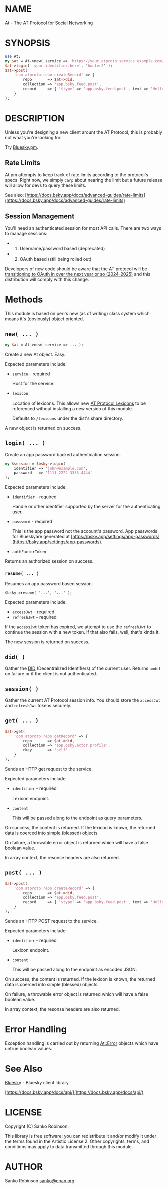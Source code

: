 # NAME

At - The AT Protocol for Social Networking

# SYNOPSIS

```perl
use At;
my $at = At->new( service => 'https://your.atproto.service.example.com/' ); }
$at->login( 'your.identifier.here', 'hunter2' );
$at->post(
    'com.atproto.repo.createRecord' => {
        repo       => $at->did,
        collection => 'app.bsky.feed.post',
        record     => { '$type' => 'app.bsky.feed.post', text => 'Hello world! I posted this via the API.', createdAt => $at->now }
    }
);
```

# DESCRIPTION

Unless you're designing a new client arount the AT Protocol, this is probably not what you're looking for.

Try [Bluesky.pm](https://metacpan.org/pod/Bluesky).

## Rate Limits

At.pm attempts to keep track of rate limits according to the protocol's specs. Right now, we simply `carp` about
nearing the limit but a future release will allow for devs to query these limits.

See also: [https://docs.bsky.app/docs/advanced-guides/rate-limits](https://docs.bsky.app/docs/advanced-guides/rate-limits)

## Session Management

You'll need an authenticated session for most API calls. There are two ways to manage sessions:

- 1. Username/password based (deprecated)
- 2. OAuth based (still being rolled out)

Developers of new code should be aware that the AT protocol will be [transitioning to OAuth in over the next year or
so (2024-2025)](https://github.com/bluesky-social/atproto/discussions/2656) and this distribution will comply with this
change.

# Methods

This module is based on perl's new (as of writing) class system which means it's (obviously) object oriented.

## `new( ... )`

```perl
my $at = At->new( service => ... );
```

Create a new At object. Easy.

Expected parameters include:

- `service` - required

    Host for the service.

- `lexicon`

    Location of lexicons. This allows new [AT Protocol Lexicons](https://atproto.com/specs/lexicon) to be referenced
    without installing a new version of this module.

    Defaults to `/lexicons` under the dist's share directory.

A new object is returned on success.

## `login( ... )`

Create an app password backed authentication session.

```perl
my $session = $bsky->login(
    identifier => 'john@example.com',
    password   => '1111-2222-3333-4444'
);
```

Expected parameters include:

- `identifier` - required

    Handle or other identifier supported by the server for the authenticating user.

- `password` - required

    This is the app password not the account's password. App passwords for Blueskyare generated at
    [https://bsky.app/settings/app-passwords](https://bsky.app/settings/app-passwords).

- `authFactorToken`

Returns an authorized session on success.

### `resume( ... )`

Resumes an app password based session.

```
$bsky->resume( '...', '...' );
```

Expected parameters include:

- `accessJwt` - required
- `refreshJwt` - required

If the `accessJwt` token has expired, we attempt to use the `refreshJwt` to continue the session with a new token. If
that also fails, well, that's kinda it.

The new session is returned on success.

## `did( )`

Gather the [DID](https://atproto.com/specs/did) (Decentralized Identifiers) of the current user. Returns `undef` on
failure or if the client is not authenticated.

## `session( )`

Gather the current AT Protocol session info. You should store the `accessJwt` and `refreshJwt` tokens securely.

## `get( ... )`

```perl
$at->get(
    'com.atproto.repo.getRecord' => {
        repo       => $at->did,
        collection => 'app.bsky.actor.profile',
        rkey       => 'self'
    }
);
```

Sends an HTTP get request to the service.

Expected parameters include:

- `identifier` - required

    Lexicon endpoint.

- `content`

    This will be passed along to the endpoint as query parameters.

On success, the content is returned. If the lexicon is known, the returned data is coerced into simple (blessed)
objects.

On failure, a throwable error object is returned which will have a false boolean value.

In array context, the resonse headers are also returned.

## `post( ... )`

```perl
$at->post(
    'com.atproto.repo.createRecord' => {
        repo       => $at->did,
        collection => 'app.bsky.feed.post',
        record     => { '$type' => 'app.bsky.feed.post', text => 'Hello world! I posted this via the API.', createdAt => $at->now->as_string }
    }
);
```

Sends an HTTP POST request to the service.

Expected parameters include:

- `identifier` - required

    Lexicon endpoint.

- `content`

    This will be passed along to the endpoint as encoded JSON.

On success, the content is returned. If the lexicon is known, the returned data is coerced into simple (blessed)
objects.

On failure, a throwable error object is returned which will have a false boolean value.

In array context, the resonse headers are also returned.

# Error Handling

Exception handling is carried out by returning [At::Error](https://metacpan.org/pod/At%3A%3AError) objects which have untrue boolean values.

# See Also

[Bluesky](https://metacpan.org/pod/Bluesky) - Bluesky client library

[https://docs.bsky.app/docs/api/](https://docs.bsky.app/docs/api/)

# LICENSE

Copyright (C) Sanko Robinson.

This library is free software; you can redistribute it and/or modify it under the terms found in the Artistic License
2\. Other copyrights, terms, and conditions may apply to data transmitted through this module.

# AUTHOR

Sanko Robinson <sanko@cpan.org>
